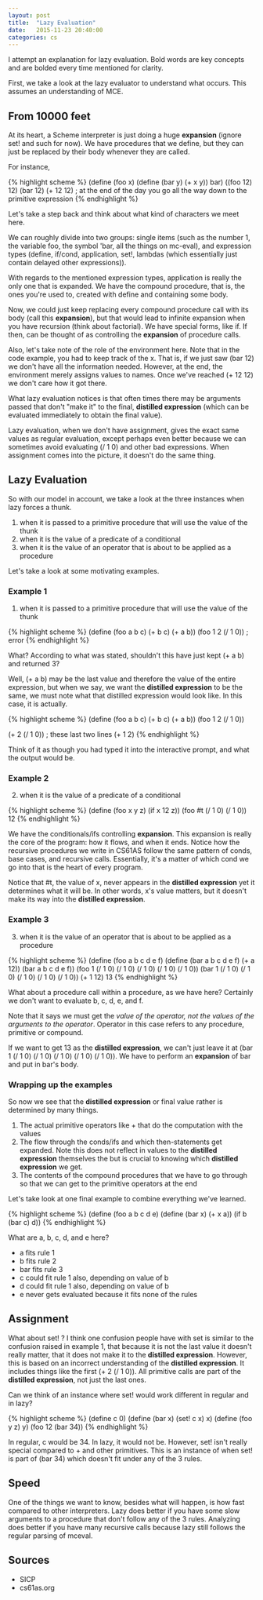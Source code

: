 ```yaml
---
layout: post
title:  "Lazy Evaluation"
date:   2015-11-23 20:40:00
categories: cs
---
```


I attempt an explanation for lazy evaluation. Bold words are key concepts and are
bolded every time mentioned for clarity.

First, we take a look at the lazy evaluator to understand what occurs.
This assumes an understanding of MCE.

## From 10000 feet

At its heart, a Scheme interpreter is just doing a huge **expansion** (ignore set! and such for
now). We have procedures that we define, but they can just be replaced by their
body whenever they are called.

For instance,

{% highlight scheme %}
(define (foo x)
  (define (bar y)
    (+ x y))
  bar)
((foo 12) 12)
(bar 12)
(+ 12 12)
; at the end of the day you go all the way down to the primitive expression
{% endhighlight %}

Let's take a step back and think about what kind of characters we meet here.

We can roughly divide into two groups: single items (such as
the number 1, the variable foo, the symbol 'bar, all the things on mc-eval), and
expression types (define, if/cond, application, set!, lambdas (which essentially
just contain delayed other expressions)).

With regards to the mentioned expression types, application is really the only one
that is expanded. We have the compound procedure, that is, the ones you're used to, created with
define and containing some body.

Now, we could just keep replacing every compound procedure call with its body (call this 
**expansion**), but
that would lead to infinite expansion when you have recursion (think about factorial).
We have special forms, like if. If then, can be thought of as controlling
the **expansion** of procedure calls.

Also, let's take note of the role of the environment here. Note that in the code example,
you had to keep track of the x. That is, if we just saw (bar 12) we don't have all the 
information needed. However, at the end, the environment merely assigns values to names.
Once we've reached (+ 12 12) we don't care how it got there.

What lazy evaluation notices is that often times there may be arguments passed that don't
"make it" to the final, **distilled expression** (which can be evaluated immediately
to obtain the final value).

Lazy evaluation, when we don't have assignment, gives the exact same values as regular
evaluation, except perhaps even better because we can sometimes avoid evaluating (/ 1 0) and
other bad expressions. When assignment comes into the picture, it doesn't do the same thing.

## Lazy Evaluation

So with our model in account, we take a look at the three instances when lazy forces
a thunk.

 1. when it is passed to a primitive procedure that will use the value of the thunk
 2. when it is the value of a predicate of a conditional
 3. when it is the value of an operator that is about to be applied as a procedure

Let's take a look at some motivating examples.

### Example 1

1. when it is passed to a primitive procedure that will use the value of the thunk

{% highlight scheme %}
(define (foo a b c)
  (+ b c)
  (+ a b))
(foo 1 2 (/ 1 0))
; error
{% endhighlight %}

What? According to what was stated, shouldn't this have just kept (+ a b) and returned 3?

Well, (+ a b) may be the last value and therefore the value of the entire expression, but
when we say, we want the **distilled expression** to be the same, we must note what
that distilled expression would look like. In this case, it is actually.

{% highlight scheme %}
(define (foo a b c)
  (+ b c)
  (+ a b))
(foo 1 2 (/ 1 0))

(+ 2 (/ 1 0)) ; these last two lines
(+ 1 2)
{% endhighlight %}

Think of it as though you had typed it into the interactive prompt, and what the output
would be.

### Example 2

2. when it is the value of a predicate of a conditional

{% highlight scheme %}
(define (foo x y z)
  (if x
    12
    z))
(foo #t (/ 1 0) (/ 1 0))
12
{% endhighlight %}

We have the conditionals/ifs controlling **expansion**. This expansion is really the
core of the program: how it flows, and when it ends. Notice how the recursive procedures we
write in CS61AS follow the same pattern of conds, base cases, and recursive calls. Essentially,
it's a matter of which cond we go into that is the heart of every program.

Notice that #t, the value of x, never appears in the **distilled expression** yet it
determines what it will be. In other words, x's value matters, but it doesn't make its
way into the **distilled expression**.

### Example 3

3. when it is the value of an operator that is about to be applied as a procedure

{% highlight scheme %}
(define (foo a b c d e f)
  (define (bar a b c d e f)
    (+ a 12))
  (bar a b c d e f))
(foo 1 (/ 1 0) (/ 1 0) (/ 1 0) (/ 1 0) (/ 1 0))
(bar 1 (/ 1 0) (/ 1 0) (/ 1 0) (/ 1 0) (/ 1 0))
(+ 1 12)
13
{% endhighlight %}

What about a procedure call within a procedure, as we have here? Certainly we don't want
to evaluate b, c, d, e, and f.

Note that it says we must get the *value of the operator, not the values of the arguments to the operator*. Operator in this case refers to any procedure, primitive or compound.

If we want to get 13 as the **distilled expression**, we can't just leave it at
(bar 1 (/ 1 0) (/ 1 0) (/ 1 0) (/ 1 0) (/ 1 0)). We have to perform an **expansion** of bar
and put in bar's body.

### Wrapping up the examples

So now we see that the **distilled expression** or final value rather
is determined by many things.

 1. The actual primitive operators like + that do the computation with the values
 2. The flow through the conds/ifs and which then-statements get expanded. Note this does
    not reflect in values to the **distilled expression** themselves
    the but is crucial to knowing which **distilled expression** we get.
 3. The contents of the compound procedures that we have to go through so that we can
    get to the primitive operators at the end

Let's take look at one final example to combine everything we've learned.

{% highlight scheme %}
(define (foo a b c d e)
  (define (bar x)
    (+ x a))
  (if b
    (bar c)
    d))
{% endhighlight %}

What are a, b, c, d, and e here?

 - a fits rule 1
 - b fits rule 2
 - bar fits rule 3
 - c could fit rule 1 also, depending on value of b
 - d could fit rule 1 also, depending on value of b
 - e never gets evaluated because it fits none of the rules

## Assignment

What about set! ? I think one confusion people have with set is similar to the
confusion raised in example 1, that because it is not the last value it doesn't
really matter, that it does not make it to the **distilled expression**. However,
this is based on an incorrect understanding of the **distilled expression**. It includes
things like the first (+ 2 (/ 1 0)). All primitive calls are part of the **distilled expression**, not just the last ones.

Can we think of an instance where set! would work different in regular and in lazy?

{% highlight scheme %}
(define c 0)
(define (bar x)
  (set! c x)
  x)
(define (foo y z)
  y)
(foo 12 (bar 34))
{% endhighlight %}

In regular, c would be 34. In lazy, it would not be. However, set! isn't really special
compared to + and other primitives. This is an instance of when set! is part of (bar 34)
which doesn't fit under any of the 3 rules.

## Speed

One of the things we want to know, besides what will happen, is how fast compared to other
interpreters. Lazy does better if you have some slow arguments to a procedure that don't
follow any of the 3 rules. Analyzing does better if you have many recursive calls because
lazy still follows the regular parsing of mceval.

## Sources

 - SICP
 - cs61as.org

